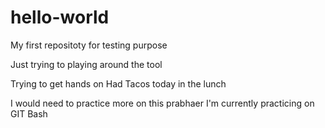 # hello-world
My first repositoty for testing purpose

Just trying to playing around the tool

Trying to get hands on
Had Tacos today in the lunch

I would need to practice more on this 
prabhaer
I'm currently practicing on GIT Bash
